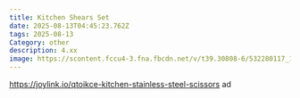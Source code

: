 ```yaml
---
title: Kitchen Shears Set
date: 2025-08-13T04:45:23.762Z
tags: 2025-08-13
Category: other
description: 4.xx
image: https://scontent.fccu4-3.fna.fbcdn.net/v/t39.30808-6/532280117_10162904077004666_3465721856240112021_n.jpg?stp=cp6_dst-jpg_s600x600_tt6&_nc_cat=110&ccb=1-7&_nc_sid=aa7b47&_nc_ohc=J0TiEa_wCOAQ7kNvwGxr3Yd&_nc_oc=Adm3Rxpl3y0g6S_667YIs1OMcJM9CvZAleGUVm-Tq-p0jgeK0-KA36vnoK5qxD-OmuI&_nc_zt=23&_nc_ht=scontent.fccu4-3.fna&_nc_gid=kbMqwQMizRCi9oRaYy2UnA&oh=00_AfXz6SEk4obp-rECFj9OODYw-we23_zHEXbdSFGL3bUgIg&oe=68A1D501
---
```

https://joylink.io/qtoikce-kitchen-stainless-steel-scissors ad
